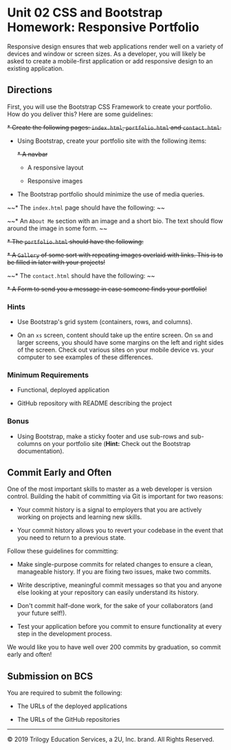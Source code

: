 # Unit 02 CSS and Bootstrap Homework: Responsive Portfolio

Responsive design ensures that web applications render well on a variety of devices and window or screen sizes. As a developer, you will likely be asked to create a mobile-first application or add responsive design to an existing application. 


## Directions

First, you will use the Bootstrap CSS Framework to create your portfolio. How do you deliver this? Here are some guidelines:

~~* Create the following pages: `index.html`, `portfolio.html` and `contact.html`.~~

* Using Bootstrap, create your portfolio site with the following items:

   ~~* A navbar~~

   * A responsive layout

   * Responsive images

* The Bootstrap portfolio should minimize the use of media queries.

~~* The `index.html` page should have the following: ~~

   ~~* An `About Me` section with an image and a short bio. The text should flow around the image in some form. ~~

~~* The `portfolio.html` should have the following:~~

   ~~* A `Gallery` of some sort with repeating images overlaid with links. This is to be filled in later with your projects!~~

~~* The `contact.html` should have the following: ~~

   ~~* A Form to send you a message in case someone finds your portfolio!~~


### Hints

* Use Bootstrap's grid system (containers, rows, and columns).

* On an `xs` screen, content should take up the entire screen. On `sm` and larger screens, you should have some margins on the left and right sides of the screen. Check out various sites on your mobile device vs. your computer to see examples of these differences.


### Minimum Requirements

* Functional, deployed application

* GitHub repository with README describing the project


### Bonus

* Using Bootstrap, make a sticky footer and use sub-rows and sub-columns on your portfolio site (**Hint:** Check out the Bootstrap documentation).


## Commit Early and Often

One of the most important skills to master as a web developer is version control. Building the habit of committing via Git is important for two reasons:

* Your commit history is a signal to employers that you are actively working on projects and learning new skills.

* Your commit history allows you to revert your codebase in the event that you need to return to a previous state.

Follow these guidelines for committing:

* Make single-purpose commits for related changes to ensure a clean, manageable history. If you are fixing two issues, make two commits.

* Write descriptive, meaningful commit messages so that you and anyone else looking at your repository can easily understand its history.

* Don't commit half-done work, for the sake of your collaborators (and your future self!).

* Test your application before you commit to ensure functionality at every step in the development process.

We would like you to have well over 200 commits by graduation, so commit early and often!


## Submission on BCS

You are required to submit the following:

* The URLs of the deployed applications

* The URLs of the GitHub repositories

- - -

© 2019 Trilogy Education Services, a 2U, Inc. brand. All Rights Reserved.
